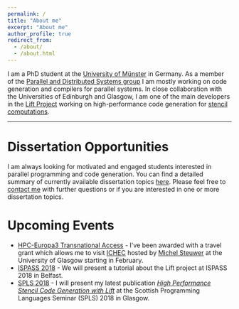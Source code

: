 ```yaml
---
permalink: /
title: "About me"
excerpt: "About me"
author_profile: true
redirect_from: 
  - /about/
  - /about.html
---
```


I am a PhD student at the [University of Münster](https://www.uni-muenster.de/en/) in Germany. 
As a member of the [Parallel and Distributed Systems group](https://www.uni-muenster.de/PVS/en/index.html) I am mostly working on code generation and compilers for parallel systems.
In close collaboration with the Universities of Edinburgh and Glasgow, I am one of the main developers in the [Lift Project](http://www.lift-project.org) working on high-performance code generation for [stencil computations](http://www.lift-project.org/stencils).

---

Dissertation Opportunities
======
I am always looking for motivated and engaged students interested in parallel programming and code generation.
You can find a detailed summary of currently available dissertation topics [here](/research/).
Please feel free to [contact me](/contact/) with further questions or if you are interested in one or more dissertation topics.

Upcoming Events
======

* [HPC-Europa3 Transnational Access](http://www.hpc-europa.eu/) - I've been awarded with a travel grant which allows me to visit [ICHEC](https://www.ichec.ie/) hosted by [Michel Steuwer](http://michel.steuwer.info/) at the University of Glasgow starting in February.
* [ISPASS 2018](http://www.ispass.org/ispass2018/) - We will present a tutorial about the Lift project at ISPASS 2018 in Belfast.
* [SPLS 2018](http://www.dcs.gla.ac.uk/research/spls/) - I will present my latest publication [_High Performance Stencil Code Generation with Lift_](/publications/2018/CGO/) at the Scottish Programming Languages Seminar (SPLS) 2018 in Glasgow.

